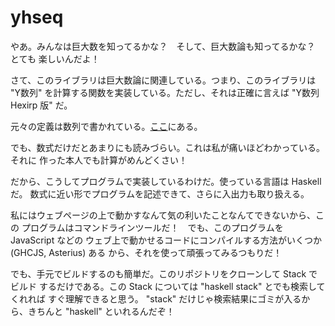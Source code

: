 # yhseq

やあ。みんなは巨大数を知ってるかな？　そして、巨大数論も知ってるかな？　とても
楽しいんだよ！

さて、このライブラリは巨大数論に関連している。つまり、このライブラリは
"Y数列" を計算する関数を実装している。ただし、それは正確に言えば
"Y数列 Hexirp 版" だ。

元々の定義は数列で書かれている。[ここ](https://googology.wikia.org/ja/wiki/%E3%83%A6%E3%83%BC%E3%82%B6%E3%83%BC%E3%83%96%E3%83%AD%E3%82%B0:Hexirp/Y%E6%95%B0%E5%88%97_Hexirp_%E7%89%88)にある。

でも、数式だけだとあまりにも読みづらい。これは私が痛いほどわかっている。それに
作った本人でも計算がめんどくさい！

だから、こうしてプログラムで実装しているわけだ。使っている言語は Haskell だ。
数式に近い形でプログラムを記述できて、さらに入出力も取り扱える。

私にはウェブページの上で動かすなんて気の利いたことなんてできないから、この
プログラムはコマンドラインツールだ！　でも、このプログラムを JavaScript などの
ウェブ上で動かせるコードにコンパイルする方法がいくつか (GHCJS, Asterius) ある
から、それを使って頑張ってみるつもりだ！

でも、手元でビルドするのも簡単だ。このリポジトリをクローンして Stack でビルド
するだけである。この Stack については "haskell stack" とでも検索してくれれば
すぐ理解できると思う。 "stack" だけじゃ検索結果にゴミが入るから、きちんと
"haskell" といれるんだぞ！
